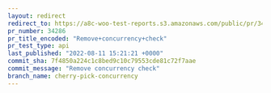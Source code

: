 ```yaml
---
layout: redirect
redirect_to: https://a8c-woo-test-reports.s3.amazonaws.com/public/pr/34286/api/index.html
pr_number: 34286
pr_title_encoded: "Remove+concurrency+check"
pr_test_type: api
last_published: "2022-08-11 15:21:21 +0000"
commit_sha: 7f4850a224c1c8bed9c10c79553cde81c72f7aae
commit_message: "Remove concurrency check"
branch_name: cherry-pick-concurrency
---
```

